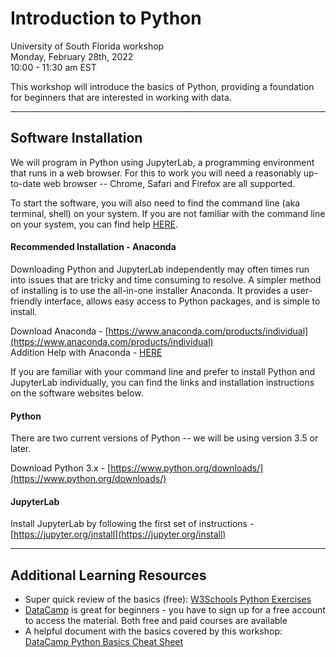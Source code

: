 # Introduction to Python
University of South Florida workshop  
Monday, February 28th, 2022  
10:00 - 11:30 am EST

This workshop will introduce the basics of Python, providing a foundation for beginners that are interested in working with data.

***

## Software Installation

We will program in Python using JupyterLab, a programming environment that runs in a web browser. For this to work you will need a reasonably up-to-date web browser -- Chrome, Safari and Firefox are all supported.

To start the software, you will also need to find the command line (aka terminal, shell) on your system. If you are not familiar with the command line on your system, you can find help [HERE](https://swcarpentry.github.io/shell-novice/setup.html#where-to-type-commands-how-to-open-a-new-shell).

#### Recommended Installation - Anaconda

Downloading Python and JupyterLab independently may often times run into issues that are tricky and time consuming to resolve. A simpler method of installing is to use the all-in-one installer Anaconda. It provides a user-friendly interface, allows easy access to Python packages, and is simple to install.

Download Anaconda - [https://www.anaconda.com/products/individual](https://www.anaconda.com/products/individual)  
Addition Help with Anaconda - [HERE](http://swcarpentry.github.io/python-novice-gapminder/setup.html#installing-python-using-anaconda)

If you are familiar with your command line and prefer to install Python and JupyterLab individually, you can find the links and installation instructions on the software websites below.

#### Python

There are two current versions of Python -- we will be using version 3.5 or later. 

Download Python 3.x - [https://www.python.org/downloads/](https://www.python.org/downloads/)

#### JupyterLab

Install JupyterLab by following the first set of instructions - [https://jupyter.org/jnstall](https://jupyter.org/install)

*** 

## Additional Learning Resources

* Super quick review of the basics (free): [W3Schools Python Exercises](https://www.w3schools.com/python/exercise.asp?filename=exercise_syntax1)
* [DataCamp](https://www.datacamp.com/) is great for beginners - you have to sign up for a free account to access the material. Both free and paid courses are available
* A helpful document with the basics covered by this workshop: [DataCamp Python Basics Cheat Sheet](https://datacamp-community-prod.s3.amazonaws.com/0eff0330-e87d-4c34-88d5-73e80cb955f2) 


